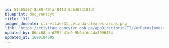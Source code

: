 ```yaml
---
id: 51a65307-8a88-49fa-8413-5c6462310fdf
blueprint: doc_renacyt
title: '31'
imagen_docente: cti-vitae/31_celinda-alvares-arias.png
link: 'https://ctivitae.concytec.gob.pe/appDirectorioCTI/VerDatosInvestigador.do?id_investigador=130097'
updated_by: 06ac68ab-d29f-41e9-9b9a-dd4da3996484
updated_at: 1690104505
---
```

